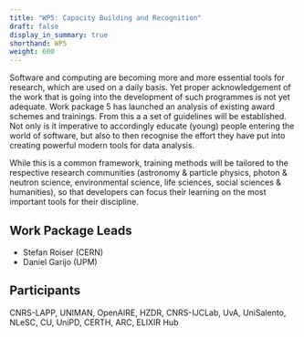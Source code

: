 ```yaml
---
title: "WP5: Capacity Building and Recognition"
draft: false
display_in_summary: true
shorthand: WP5
weight: 600
---
```


Software and computing are becoming more and more essential tools for research, which are used on a daily basis. Yet proper acknowledgement of the work that is going into the development of such programmes is not yet adequate. Work package 5 has launched an analysis of existing award schemes and trainings. From this a a set of guidelines will be established. Not only is it imperative to accordingly educate (young) people entering the world of software, but also to then recognise the effort they have put into creating powerful modern tools for data analysis.

While this is a common framework, training methods will be tailored to the respective research communities (astronomy & particle physics, photon & neutron science, environmental science, life sciences, social sciences & humanities), so that developers can focus their learning on the most important tools for their discipline.


## Work Package Leads

- Stefan Roiser (CERN)
- Daniel Garijo (UPM)

## Participants

CNRS-LAPP, UNIMAN, OpenAIRE, HZDR, CNRS-IJCLab, UvA, UniSalento, NLeSC, CU, UniPD, CERTH, ARC, ELIXIR Hub
